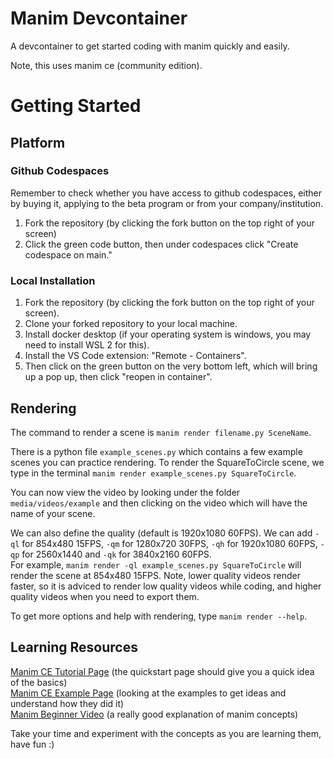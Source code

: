 # Manim Devcontainer

A devcontainer to get started coding with manim quickly and easily.

Note, this uses manim ce (community edition).

# Getting Started

## Platform

### Github Codespaces

Remember to check whether you have access to github codespaces, either by buying it, applying to the beta program or from your company/institution.

1. Fork the repository (by clicking the fork button on the top right of your screen)
2. Click the green code button, then under codespaces click "Create codespace on main."

### Local Installation

1. Fork the repository (by clicking the fork button on the top right of your screen).
2. Clone your forked repository to your local machine.
3. Install docker desktop (if your operating system is windows, you may need to install WSL 2 for this). 
4. Install the VS Code extension: "Remote - Containers".
5. Then click on the green button on the very bottom left, which will bring up a pop up, then click "reopen in container".

## Rendering 

The command to render a scene is `manim render filename.py SceneName`.

There is a python file `example_scenes.py` which contains a few example scenes you can practice rendering. To render the SquareToCircle scene, we type in the terminal `manim render example_scenes.py SquareToCircle`.

You can now view the video by looking under the folder `media/videos/example` and then clicking on the video which will have the name of your scene.

We can also define the quality (default is 1920x1080 60FPS). We can add `-ql` for 854x480 15FPS, `-qm` for 1280x720 30FPS, `-qh` for 1920x1080 60FPS, `-qp` for 2560x1440 and `-qk` for 3840x2160 60FPS. \
For example, `manim render -ql example_scenes.py SquareToCircle` will render the scene at 854x480 15FPS. Note, lower quality videos render faster, so it is adviced to render low quality videos while coding, and higher quality videos when you need to export them. 

To get more options and help with rendering, type `manim render --help`.

## Learning Resources 

[Manim CE Tutorial Page](https://docs.manim.community/en/stable/tutorials/index.html) (the quickstart page should give you a quick idea of the basics) \
[Manim CE Example Page](https://docs.manim.community/en/stable/examples.html) (looking at the examples to get ideas and understand how they did it) \
[Manim Beginner Video](https://www.youtube.com/watch?v=KHGoFDB-raE) (a really good explanation of manim concepts)

Take your time and experiment with the concepts as you are learning them, have fun :)
